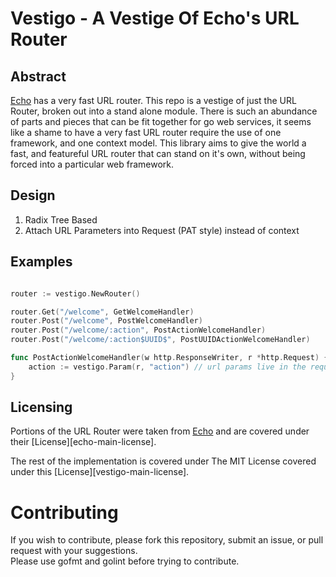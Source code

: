 # Vestigo - A Vestige Of Echo's URL Router

## Abstract

[Echo][echo-main] has a very fast URL router.  This repo is a vestige of just the URL Router,
broken out into a stand alone module.  There is such an abundance of parts and pieces that can be fit
together for go web services, it seems like a shame to have a very fast URL router require the use
of one framework, and one context model.  This library aims to give the world a fast, and featureful
URL router that can stand on it's own, without being forced into a particular web framework.

## Design

1. Radix Tree Based
2. Attach URL Parameters into Request (PAT style) instead of context

## Examples

```go

router := vestigo.NewRouter()

router.Get("/welcome", GetWelcomeHandler)
router.Post("/welcome", PostWelcomeHandler)
router.Post("/welcome/:action", PostActionWelcomeHandler)
router.Post("/welcome/:action$UUID$", PostUUIDActionWelcomeHandler)

func PostActionWelcomeHandler(w http.ResponseWriter, r *http.Request) {
    action := vestigo.Param(r, "action") // url params live in the request
}

```

## Licensing

Portions of the URL Router were taken from [Echo][echo-main] and are covered under their [License][echo-main-license].

The rest of the implementation is covered under The MIT License covered under this [License][vestigo-main-license].

# Contributing

If you wish to contribute, please fork this repository, submit an issue, or pull request with your suggestions.  
Please use gofmt and golint before trying to contribute.


[echo-main]: https://github.com/labstack/echo
[echo-main]: https://github.com/labstack/echo/blob/master/LICENSE
[vestigo-main]: https://github.com/husobee/vestigo/blob/master/LICENSE
